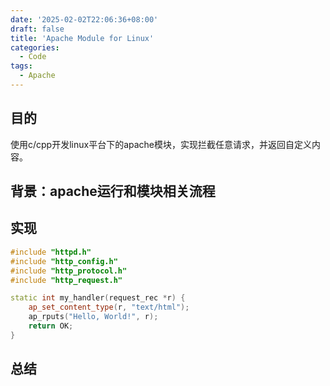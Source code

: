 ```yaml
---
date: '2025-02-02T22:06:36+08:00'
draft: false
title: 'Apache Module for Linux'
categories:
  - Code
tags:
  - Apache
---
```


## 目的

使用c/cpp开发linux平台下的apache模块，实现拦截任意请求，并返回自定义内容。

## 背景：apache运行和模块相关流程

## 实现
```cpp
#include "httpd.h"
#include "http_config.h"
#include "http_protocol.h"
#include "http_request.h"

static int my_handler(request_rec *r) {
    ap_set_content_type(r, "text/html");
    ap_rputs("Hello, World!", r);
    return OK;
}
```


## 总结